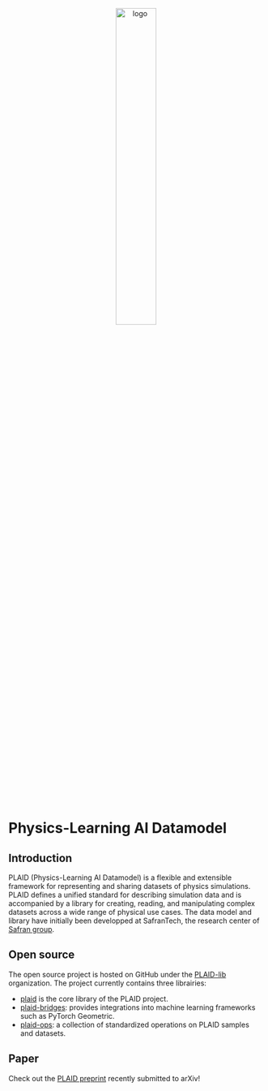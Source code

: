 <p style="text-align:center;">
  <img src="https://plaid-lib.github.io/assets/images/PLAID-large-logo.png" alt="logo" title="Logo" class="align-center" style="width:40%;"/>
</p>

# Physics-Learning AI Datamodel

## Introduction

PLAID (Physics-Learning AI Datamodel) is a flexible and extensible framework for representing and sharing datasets of physics simulations. PLAID defines a unified standard for describing simulation data and is accompanied by a library for creating, reading, and manipulating complex datasets across a wide range of physical use cases.
The data model and library have initially been developped at SafranTech, the research center of [Safran group](https://www.safran-group.com/).

## Open source

The open source project is hosted on GitHub under the [PLAID-lib](https://github.com/PLAID-lib) organization. The project currently contains three librairies:

- [plaid](https://github.com/PLAID-lib/plaid) is the core library of the PLAID project.
- [plaid-bridges](https://github.com/PLAID-lib/plaid-bridges): provides integrations into machine learning frameworks such as PyTorch Geometric.
- [plaid-ops](https://github.com/PLAID-lib/plaid-bridges): a collection of standardized operations on PLAID samples and datasets.

## Paper

Check out the [PLAID preprint](https://arxiv.org/abs/2505.02974) recently submitted to arXiv!